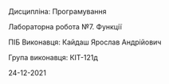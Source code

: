 Дисципліна: Програмування

Лабораторна робота №7. Функції

ПІБ Виконавця: Кайдаш Ярослав Андрійович

Група виконавця: КІТ-121д

24-12-2021
